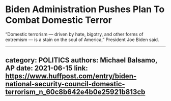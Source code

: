 # Biden Administration Pushes Plan To Combat Domestic Terror

“Domestic terrorism — driven by hate, bigotry, and other forms of extremism — is a stain on the soul of America,” President Joe Biden said.

---
category: POLITICS
authors: Michael Balsamo, AP
date: 2021-06-15
link: https://www.huffpost.com/entry/biden-national-security-council-domestic-terrorism_n_60c8b642e4b0e25921b813cb
---
